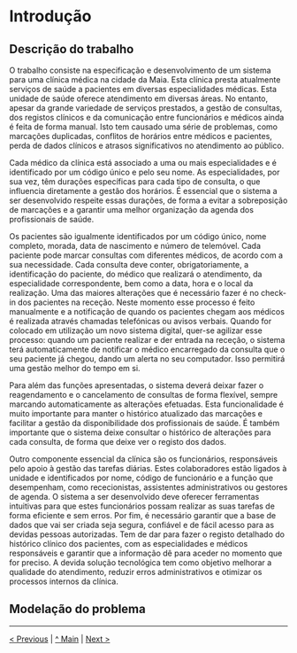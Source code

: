 # Introdução


## Descrição do trabalho
O trabalho consiste na especificação e desenvolvimento de um sistema para uma clínica médica na cidade
da Maia. Esta clínica presta atualmente serviços de saúde a pacientes em diversas especialidades médicas.
Esta unidade de saúde oferece atendimento em diversas áreas. No entanto, apesar da grande variedade
de serviços prestados, a gestão de consultas, dos registos clínicos e da comunicação entre
funcionários e médicos ainda é feita de forma manual. Isto tem causado uma série de problemas,
como marcações duplicadas, conflitos de horários entre médicos e pacientes, perda de dados
clínicos e atrasos significativos no atendimento ao público.

Cada médico da clínica está associado a uma ou mais especialidades e é identificado por um
código único e pelo seu nome. As especialidades, por sua vez, têm durações específicas para
cada tipo de consulta, o que influencia diretamente a gestão dos horários. É essencial que o
sistema a ser desenvolvido respeite essas durações, de forma a evitar a sobreposição de
marcações e a garantir uma melhor organização da agenda dos profissionais de saúde.

Os pacientes são igualmente identificados por um código único, nome completo, morada, data
de nascimento e número de telemóvel. Cada paciente pode marcar consultas com diferentes
médicos, de acordo com a sua necessidade. Cada consulta deve conter, obrigatoriamente, a
identificação do paciente, do médico que realizará o atendimento, da especialidade
correspondente, bem como a data, hora e o local da realização.
Uma das maiores alterações que é necessário fazer é no check-in dos pacientes na receção.
Neste momento esse processo é feito manualmente e a notificação de quando os pacientes
chegam aos médicos é realizada através chamadas telefónicas ou avisos verbais. Quando for
colocado em utilização um novo sistema digital, quer-se agilizar esse processo: quando um
paciente realizar e der entrada na receção, o sistema terá automaticamente de notificar o
médico encarregado da consulta que o seu paciente já chegou, dando um alerta no seu
computador. Isso permitirá uma gestão melhor do tempo em si.

Para além das funções apresentadas, o sistema deverá deixar fazer o reagendamento e o
cancelamento de consultas de forma flexível, sempre marcando automaticamente as alterações
efetuadas. Esta funcionalidade é muito importante para manter o histórico atualizado das
marcações e facilitar a gestão da disponibilidade dos profissionais de saúde. É também
importante que o sistema deixe consultar o histórico de alterações para cada consulta, de forma
que deixe ver o registo dos dados.

Outro componente essencial da clínica são os funcionários, responsáveis pelo apoio à gestão
das tarefas diárias. Estes colaboradores estão ligados à unidade e identificados por nome, código
de funcionário e a função que desempenham, como rececionistas, assistentes administrativos
ou gestores de agenda. O sistema a ser desenvolvido deve oferecer ferramentas intuitivas para
que estes funcionários possam realizar as suas tarefas de forma eficiente e sem erros.
Por fim, é necessário garantir que a base de dados que vai ser criada seja segura, confiável e de
fácil acesso para as devidas pessoas autorizadas. Tem de dar para fazer o registo detalhado do
histórico clínico dos pacientes, com as especialidades e médicos responsáveis e garantir que a
informação dê para aceder no momento que for preciso. A devida solução tecnológica tem como
objetivo melhorar a qualidade do atendimento, reduzir erros administrativos e otimizar os
processos internos da clínica. 

## Modelação do problema


---
[< Previous](rei00.md) | [^ Main](/../../) | [Next >](rei02.md)
